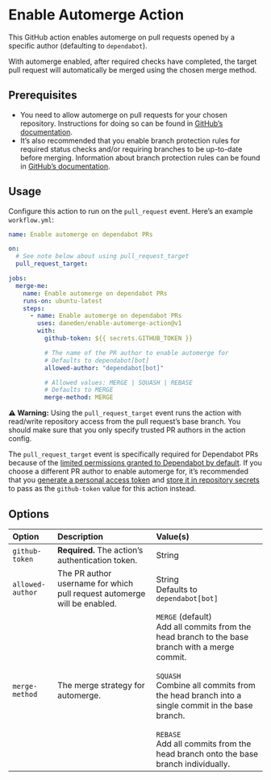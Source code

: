 # Enable Automerge Action

This GitHub action enables automerge on pull requests opened by a specific
author (defaulting to `dependabot`).

With automerge enabled, after required checks have completed, the target pull
request will automatically be merged using the chosen merge method.

## Prerequisites

- You need to allow automerge on pull requests for your chosen repository.
  Instructions for doing so can be found in
  [GitHub’s documentation](https://docs.github.com/en/github/administering-a-repository/managing-auto-merge-for-pull-requests-in-your-repository).
- It’s also recommended that you enable branch protection rules for required
  status checks and/or requiring branches to be up-to-date before merging.
  Information about branch protection rules can be found in
  [GitHub’s documentation](https://docs.github.com/en/github/administering-a-repository/managing-a-branch-protection-rule).

## Usage

Configure this action to run on the `pull_request` event. Here’s an example
`workflow.yml`:

```yaml
name: Enable automerge on dependabot PRs

on:
  # See note below about using pull_request_target
  pull_request_target:

jobs:
  merge-me:
    name: Enable automerge on dependabot PRs
    runs-on: ubuntu-latest
    steps:
      - name: Enable automerge on dependabot PRs
        uses: daneden/enable-automerge-action@v1
        with:
          github-token: ${{ secrets.GITHUB_TOKEN }}

          # The name of the PR author to enable automerge for
          # Defaults to dependabot[bot]
          allowed-author: "dependabot[bot]"

          # Allowed values: MERGE | SQUASH | REBASE
          # Defaults to MERGE
          merge-method: MERGE
```

**⚠️ Warning:** Using the `pull_request_target` event runs the action with
read/write repository access from the pull request’s base branch. You should
make sure that you only specify trusted PR authors in the action config.

The `pull_request_target` event is specifically required for Dependabot PRs
because of the
[limited permissions granted to Dependabot by default](https://github.blog/changelog/2021-02-19-github-actions-workflows-triggered-by-dependabot-prs-will-run-with-read-only-permissions/).
If you choose a different PR author to enable automerge for, it’s recommended
that you
[generate a personal access token](https://docs.github.com/en/github/authenticating-to-github/creating-a-personal-access-token)
and
[store it in repository secrets](https://docs.github.com/en/actions/reference/encrypted-secrets)
to pass as the `github-token` value for this action instead.

## Options

| Option           | Description                                                              | Value(s)                                                                                                                                                                                                                                                                                                  |
| :--------------- | :----------------------------------------------------------------------- | :-------------------------------------------------------------------------------------------------------------------------------------------------------------------------------------------------------------------------------------------------------------------------------------------------------- |
| `github-token`   | **Required.** The action’s authentication token.                         | String                                                                                                                                                                                                                                                                                                    |
| `allowed-author` | The PR author username for which pull request automerge will be enabled. | String<br/>Defaults to `dependabot[bot]`                                                                                                                                                                                                                                                                  |
| `merge-method`   | The merge strategy for automerge.                                        | `MERGE` (default)<br/>Add all commits from the head branch to the base branch with a merge commit.<br/><br/> `SQUASH`<br/>Combine all commits from the head branch into a single commit in the base branch.<br/><br/>`REBASE`<br/>Add all commits from the head branch onto the base branch individually. |
